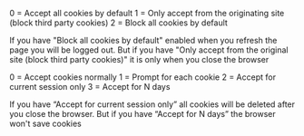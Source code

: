 0 = Accept all cookies by default
1 = Only accept from the originating site (block third party cookies)
2 = Block all cookies by default



If you have "Block all cookies by default" enabled when you refresh the page you will be logged out. But if you have "Only accept from the original site (block third party cookies)" it is only when you close the browser



0 = Accept cookies normally
1 = Prompt for each cookie
2 = Accept for current session only
3 = Accept for N days


If you have “Accept for current session only” all cookies will be deleted after you close the browser. But if you have “Accept for N days” the browser won't save cookies 
